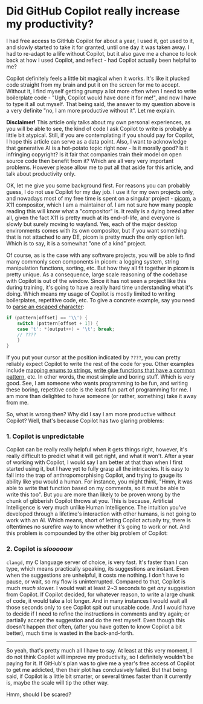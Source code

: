 # Did GitHub Copilot really increase my productivity?

I had free access to GitHub Copilot for about a year, I used it, got used to it, and slowly started to take it for granted, until one day it was taken away. I had to re-adapt to a life without Copilot, but it also gave me a chance to look back at how I used Copilot, and reflect - had Copilot actually been helpful to me?

Copilot definitely feels a little bit magical when it works. It's like it plucked code straight from my brain and put it on the screen for me to accept. Without it, I find myself getting grumpy a lot more often when I need to write boilerplate code - "Ugh, Copilot would have done it for me!", and now I have to type it all out myself. That being said, the answer to my question above is a very definite "no, I am more productive without it". Let me explain.

**Disclaimer!** This article only talks about my own personal experiences, as you will be able to see, the kind of code I ask Copilot to write is probably a little bit atypical. Still, if you are contemplating if you should pay for Copilot, I hope this article can serve as a data point. Also, I want to acknowledge that generative AI is a hot-potato topic right now - Is it morally good? Is it infringing copyright? Is it fair that companies train their model on open source code then benefit from it? Which are all very very important problems. However please allow me to put all that aside for this article, and talk about productivity only.

OK, let me give you some background first. For reasons you can probably guess, I do not use Copilot for my day job. I use it for my own projects only, and nowadays most of my free time is spent on a singular project - [picom](https://github.com/yshui/picom), a X11 compositor, which I am a maintainer of. I am not sure how many people reading this will know what a "compositor" is. It really is a dying breed after all, given the fact X11 is pretty much at its end-of-life, and everyone is slowly but surely moving to wayland. Yes, each of the major desktop environments comes with its own compositor, but if you want something that is not attached to any DE, picom is pretty much the only option left. Which is to say, it is a somewhat "one of a kind" project.

Of course, as is the case with any software projects, you will be able to find many commonly seen components in picom: a logging system, string manipulation functions, sorting, etc. But how they all fit together in picom is pretty unique. As a consequence, large scale reasoning of the codebase with Copilot is out of the window. Since it has not seen a project like this during training, it's going to have a really hard time understanding what it's doing. Which means my usage of Copilot is mostly limited to writing boilerplates, repetitive code, etc. To give a concrete example, say you need to [parse an escaped character](https://github.com/yshui/picom/blob/311225be4d9187cbadf7388af87946d9fa62a924/src/c2.c#L1044):

```c
if (pattern[offset] == '\\') {
	switch (pattern[offset + 1]) {
	case 't': *(output++) = '\t'; break;
	// ????
	}
}
```

If you put your cursor at the position indicated by `????`, you can pretty reliably expect Copilot to write the rest of the code for you. Other examples include [mapping enums to strings](https://github.com/yshui/picom/blob/311225be4d9187cbadf7388af87946d9fa62a924/src/c2.c#L238), [write glue functions that have a common pattern](https://github.com/yshui/picom/blob/311225be4d9187cbadf7388af87946d9fa62a924/src/dbus.c#L1421), etc. In other words, the most simple and boring stuff. Which is very good. See, I am someone who wants programming to be fun, and writing these boring, repetitive code is the least fun part of programming for me. I am more than delighted to have someone (or rather, something) take it away from me. 

So, what is wrong then? Why did I say I am more productive without Copilot? Well, that's because Copilot has two glaring problems:

### **1. Copilot is unpredictable**
Copilot can be really really helpful when it gets things right, however, it's really difficult to predict what it will get right, and what it won't. After a year of working with Copilot, I would say I am better at that than when I first started using it, but I have yet to fully grasp all the intricacies. It is easy to fall into the trap of anthropomorphising Copilot, and trying to gauge its ability like you would a human. For instance, you might think, "Hmm, it was able to write that function based on my comments, so it must be able to write this too". But you are more than likely to be proven wrong by the chunk of gibberish Copilot throws at you. This is because, Artificial Intelligence is very much unlike Human Intelligence. The intuition you've developed through a lifetime's interaction with other humans, is not going to work with an AI. Which means, short of letting Copilot actually try, there is oftentimes no surefire way to know whether it's going to work or not. And this problem is compounded by the other big problem of Copilot:

### **2. Copilot is _slooooow_**
`clangd`, my C language server of choice, is very fast. It's faster than I can type, which means practically speaking, its suggestions are instant. Even when the suggestions are unhelpful, it costs me nothing. I don't have to pause, or wait, so my flow is uninterrupted. Compared to that, Copilot is much _much_ slower. I would wait at least 2~3 seconds to get _any_ suggestion from Copilot. If Copilot decided, for whatever reason, to write a large chunk of code, it would take a lot longer. And in many instances I would wait all those seconds only to see Copilot spit out unusable code. And I would have to decide if I need to refine the instructions in comments and try again; or partially accept the suggestion and do the rest myself. Even though this doesn't happen _that_ often, (after you have gotten to know Copilot a bit better), much time is wasted in the back-and-forth.

* * *
So yeah, that's pretty much all I have to say. At least at this very moment, I do not think Copilot will improve my productivity, so I definitely wouldn't be paying for it. If GitHub's plan was to give me a year's free access of Copilot to get me addicted, then their plot has conclusively failed. But that being said, if Copilot is a little bit smarter, or several times faster than it currently is, maybe the scale will tip the other way. 

Hmm, should I be scared? 
